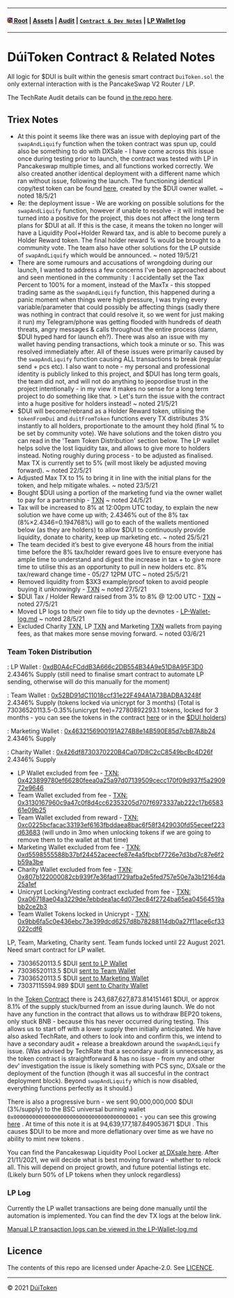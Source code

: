 - - - -
#### [<img src="https://raw.githubusercontent.com/DuiToken/DuiToken/master/assets/Dui-icon.png" width="12" height="12" /> Root](https://github.com/DuiToken/DuiToken) | [Assets](https://github.com/DuiToken/DuiToken/tree/master/assets) | [Audit](https://github.com/DuiToken/DuiToken/tree/master/audit) | [```Contract & Dev Notes```](https://github.com/DuiToken/DuiToken/tree/master/contract) | [LP Wallet log](https://github.com/DuiToken/DuiToken/blob/master/contract/LP-Wallet-log.md)
- - - -

# DúiToken Contract & Related Notes

All logic for $DUI is built within the genesis smart contract ```DuiToken.sol``` the only external interaction with is the PancakeSwap V2 Router / LP.

The TechRate Audit details can be found [in the repo here](https://github.com/DuiToken/DuiToken/tree/master/audit).

## Triex Notes

- At this point it seems like there was an issue with deploying part of the ```swapAndLiquify``` function when the token contract was spun up, could also be something to do with DXSale - I have come across this issue once during testing prior to launch, the contract was tested with LP in Pancakeswap multiple times, and all functions worked correctly. We also created another identical deployment with a different name which ran without issue, following the launch.
The functioning identical copy/test token can be found [here](https://bscscan.com/token/0x1fcc1d84601ba90c1b86170c25246eb74db448dc), created by the $DUI owner wallet.
~ noted 18/5/21
- Re: the deployment issue - We are working on possible solutions for the ```swapAndLiquify``` function, however if unable to resolve - it will instead be turned into a positive for the project, this does not affect the long term plans for $DUI at all. If this is the case, it means the token no longer will have a Liquidity Pool+Holder Reward tax, and is able to become purely a Holder Reward token. The final holder reward % would be brought to a community vote. The team also have other solutions for the LP outside of ```swapAndLiquify``` which would be announced.
~ noted 19/5/21
- There are some rumours and accusations of wrongdoing during our launch, I wanted to address a few concerns I've been approached about and seen mentioned in the community : I accidentally set the Tax Percent to 100% for a moment, instead of the MaxTx - this stopped trading same as the ```swapAndLiquify``` function, this happened during a panic moment when things were high pressure, I was trying every variable/parameter that could possibly be affecting things (sadly there was nothing in contract that could resolve it, so we went for just making it run) my Telegram/phone was getting flooded with hundreds of death threats, angry messages & calls throughout the entire process (damn, $DUI hyped hard for launch eh?). There was also an issue with my wallet having pending transactions, which took a minute or so. This was resolved immediately after. All of these issues were primarily caused by the ```swapAndLiquify``` function causing ALL transactions to break (regular send + pcs etc). I also want to note - my personal and professional identity is publicly linked to this project, and $DUI has long term goals, the team did not, and will not do anything to jeopordise trust in the project intentionally - in my view it makes no sense for a long term project to do something like that. > Let's turn the issue with the contract into a huge positive for holders instead!
~ noted 21/5/21
- $DUI will become/rebrand as a Holder Reward token, utilising the ```tokenFromDui``` and ```duitFromToken``` functions every TX distributes 3% instantly to all holders, proportionate to the amount they hold (final % to be set by community vote). We have solutions and the token distro you can read in the 'Team Token Distribution' section below. The LP wallet helps solve the lost liquidity tax, and allows to give more to holders instead. Noting roughly during process - to be adjusted as finalised. Max TX is currently set to 5% (will most likely be adjusted moving forward).
~ noted 22/5/21
- Adjusted Max TX to 1% to bring it in line with the initial plans for the token, and help mitigate whales.
~ noted 23/5/21
- Bought $DUI using a portion of the marketing fund via the owner wallet to pay for a partnership - [TXN](https://bscscan.com/tx/0xd8b6318b5e2cf2d8950ae33fa3427c4fab993ea333f2d99cca00b79e56188850)
~ noted 24/5/21
- Tax will be increased to 8% at 12:00pm UTC today, to explain the new solution we have come up with; 2.4346% out of the 8% tax (8%×2.4346=0.194768%) will go to each of the wallets mentioned below (as they are holders) to allow $DUI to continuously provide liquidity, donate to charity, keep up marketing etc. 
~ noted 25/5/21
- The team decided it’s best to give everyone 48 hours from the initial time before the 8% tax/holder reward goes live to ensure everyone has ample time to understand and digest the increase in tax + to give more time to utilise this as an opportunity to pull in new holders etc. 8% tax/reward change time - 05/27 12PM UTC 
~ noted 25/5/21
- Removed liquidity from $3X3 example/proof token to avoid people buying it unknowingly - [TXN](https://bscscan.com/tx/0xecdc7968f3920eedd2a3b4a36176f2e615ee08b808888866700666159c721d95)
~ noted 27/5/21
- $DUI Tax / Holder Reward raised from 3% to 8% @ 12:00 UTC - [TXN](https://bscscan.com/tx/0x318b933c6cca21077921b190ec9450aa1d7901cfa70436ebbce3091d848ce8b7)
~ noted 27/5/21
- Moved LP logs to their own file to tidy up the devnotes - [LP-Wallet-log.md](https://github.com/DuiToken/DuiToken/blob/master/contract/LP-Wallet-log.md)
~ noted 28/5/21
- Excluded Charity [TXN](https://bscscan.com/tx/0x18cda37e2c5f8a7e94a88d08e3c65bccfce0cfb70a77a613007b3a69d449ae73), LP [TXN](https://bscscan.com/tx/0xc32f0d26a780cbebc2d1b5c6081f7e3703f08984f11ca4442464da9898063a1e) and Marketing [TXN](https://bscscan.com/tx/0xed1001fef27eb5d77a324b8dd6180a5d6e2c251be6e9b75d5d0e3c9b28b4f79c) wallets from paying fees, as that makes more sense moving forward.
~ noted 03/6/21

### Team Token Distribution

: LP Wallet : [0xdB0A4cFCddB3A666c2DB554B34A9e51D8A95F3D0](https://bscscan.com/token/0x8943b6d1677a4addbe5aa58f429e11e856746fba?a=0xdb0a4cfcddb3a666c2db554b34a9e51d8a95f3d0)
2.4346% Supply (still need to finalise smart contract to automate LP sending, otherwise will do this manually for the moment)

: Team Wallet : [0x52BD91dC11018ccf31e22F494A1A73BADBA3248f](https://bscscan.com/token/0x8943b6d1677a4addbe5aa58f429e11e856746fba?a=0x52BD91dC11018ccf31e22F494A1A73BADBA3248f)
2.4346% Supply (tokens locked via unicrypt for 3 months)
(Total is 73036520113.5-0.35%(unicrypt fee)=72780892293.1 tokens, locked for 3 months - you can see the tokens in the contract [here](https://bscscan.com/token/0x8943b6d1677a4addbe5aa58f429e11e856746fba?a=0xeaed594b5926a7d5fbbc61985390baaf936a6b8d) or in the [$DUI holders](https://bscscan.com/token/0x8943b6d1677a4addbe5aa58f429e11e856746fba#balances))

: Marketing Wallet : [0x4632156900191A274B8e14B590E85d7cbB7A8b24](https://bscscan.com/token/0x8943b6d1677a4addbe5aa58f429e11e856746fba?a=0x4632156900191a274b8e14b590e85d7cbb7a8b24)
2.4346% Supply 

: Charity Wallet : [0x426df8730370220B4Ca07D8C2cC8549bcBc4D26f](https://bscscan.com/token/0x8943b6d1677a4addbe5aa58f429e11e856746fba?a=0x426df8730370220B4Ca07D8C2cC8549bcBc4D26f)
2.4346% Supply 

- LP Wallet excluded from fee - [TXN: 0x423899780ef66280feea0a25a97d07139509cecc170f09d937f5a290972e9646](https://bscscan.com/tx/0x423899780ef66280feea0a25a97d07139509cecc170f09d937f5a290972e9646)
- Team Wallet excluded from fee - [TXN: 0x3130167960c9a47c0f8d4cc62353205d707f6973337ab222c17b658361e09b25](https://bscscan.com/tx/0x3130167960c9a47c0f8d4cc62353205d707f6973337ab222c17b658361e09b25)
- Team Wallet excluded from reward - [TXN: 0xc0225bcfacac33193ef6163fbddaea8bac6f58f3429030fd55eceef223d63683](https://bscscan.com/tx/0xc0225bcfacac33193ef6163fbddaea8bac6f58f3429030fd55eceef223d63683) (will undo in 3mo when unlocking tokens if we are going to remove them to the wallet at that time)
- Marketing Wallet excluded from fee - [TXN: 0xd5598555588b37bf24452aceecfe87e4a5fbcbf7726e7d3bd7c87e6f2b59a3be](https://bscscan.com/tx/0xd5598555588b37bf24452aceecfe87e4a5fbcbf7726e7d3bd7c87e6f2b59a3be)
- Charity Wallet excluded from fee - [TXN: 0x807b122000082cb939f7e36fad1729afba2e5fed757e50e7a3b12164da25a1ef](https://bscscan.com/tx/0x807b122000082cb939f7e36fad1729afba2e5fed757e50e7a3b12164da25a1ef)
- Unicrypt Locking/Vesting contract excluded from fee - [TXN: 0xa06718ae04a3229de7ebbdea1ac4d073ec84f2724ba65ea04564519abb2ce2b3](https://bscscan.com/tx/0xa06718ae04a3229de7ebbdea1ac4d073ec84f2724ba65ea04564519abb2ce2b3)
- Team Wallet Tokens locked in Unicrypt - [TXN: 0x9bb6fa5c0e436ebc73e399dcd6257d8b78288114db0a27f11ace6cf33022cdf6](https://bscscan.com/tx/0x9bb6fa5c0e436ebc73e399dcd6257d8b78288114db0a27f11ace6cf33022cdf6)

LP, Team, Marketing, Charity sent. Team funds locked until 22 August 2021. Need smart contract for LP wallet.

- 73036520113.5 $DUI [sent to LP Wallet](https://bscscan.com/tx/0xbc42234d56ad38ea4e90f685c9cc2523b90ee4276db9060034edd7a8927cf41d)
- 73036520113.5 $DUI [sent to Team Wallet](https://bscscan.com/tx/0x90c5ce372014afcf1cd2a6eaffa1912b5c93a2f89f74dc16a067a4d5ffade8f3)
- 73036520113.5 $DUI [sent to Marketing Wallet](https://bscscan.com/tx/0xa58d20d475bc4d23068190166b6e59ae76daea5431ed6713b0a50673fe08bff4)
- 73037115594.989 $DUI [sent to Charity Wallet](https://bscscan.com/tx/0x739f68dd2a3d92c53e82a4b65fc3922f8741411c4eedcb9776d1b15234fb3186)

In the [Token Contract](https://bscscan.com/token/0x8943b6d1677a4addbe5aa58f429e11e856746fba?a=0x8943b6d1677a4addbe5aa58f429e11e856746fba) there is 243,687,627,873.814151461 $DUI, or approx 8.1% of the supply stuck/burned from an issue during launch. We do not have any function in the contract that allows us to withdraw BEP20 tokens, only stuck BNB - because this has never occurred during testing. This allows us to start off with a lower supply then initially anticipated. We have also asked TechRate, and others to look into and confirm this, we intend to have a secondary audit + release a breakdown around the ```swapAndLiquify``` issue. (Was advised by TechRate that a secondary audit is unnecessary, as the token contract is straightforward & has no issue - from my and other dev' investigation the issue is likely something with PCS sync, DXsale or the deployment of the function (though it was all succesful in the contract deployment block). Beyond ```swapAndLiquify``` which is now disabled, everything functions perfectly as it should.)

There is also a progressive burn - we sent 90,000,000,000 $DUI (3%/supply) to the BSC universal burning wallet ```0x0000000000000000000000000000000000000001``` - you can see this growing [here](https://bscscan.com/token/0x8943b6d1677a4addbe5aa58f429e11e856746fba?a=0x0000000000000000000000000000000000000001) . At time of this note it is at 94,639,177,187.849053671 $DUI . This causes $DUI to be more and more deflationary over time as we have no ability to mint new tokens .

You can find the Pancakeswap Liquidity Pool Locker [at DXsale here](https://dxsale.app/app/pages/dxlockview?id=1454&add=0&type=lpdefi&chain=BSC). After 21/11/2021, we will decide what is best moving forward - whether to relock all. This will depend on project growth, and future potential listings etc. (Likely burn 50% of LP tokens when they unlock regardless)

### LP Log

Currently the LP wallet transactions are being done manually until the automation is implemented. You can find the dev TX logs at the below link.

[Manual LP transaction logs can be viewed in the LP-Wallet-log.md](https://github.com/DuiToken/DuiToken/blob/master/contract/LP-Wallet-log.md)

## Licence

The contents of this repo are licensed under Apache-2.0. See [LICENCE](https://github.com/DuiToken/DuiToken/blob/master/LICENSE).

----- 

© 2021 [DúiToken](https://DuiCrypto.com)
